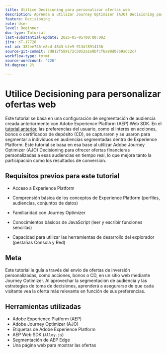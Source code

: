 ```yaml
---
title: Utilice Decisioning para personalizar ofertas web
description: Aprenda a utilizar Journey Optimizer (AJO) Decisioning para ofrecer ofertas personalizadas en una página web aprovechando la segmentación de audiencia integrada en Experience Platform (AEP).
feature: Decisioning
role: User
level: Beginner
doc-type: Tutorial
last-substantial-update: 2025-05-05T00:00:00Z
jira: KT-17728
exl-id: 382ee746-e8cd-4843-bfe9-913df8914136
source-git-commit: 7d812f589172c5052a1e9bfcf6a99d0769a6c2c7
workflow-type: tm+mt
source-wordcount: '226'
ht-degree: 2%

---
```


# Utilice Decisioning para personalizar ofertas web

Este tutorial se basa en una configuración de segmentación de audiencia creada anteriormente con Adobe Experience Platform (AEP) Web SDK. En el [tutorial anterior](https://experienceleague.adobe.com/es/docs/journey-optimizer-learn/create-audiences-using-web-sdk/introduction), las preferencias del usuario, como el interés en acciones, bonos o certificados de depósito (CD), se capturaron y se usaron para segmentar a individuos en audiencias segmentadas dentro de Experience Platform. Este tutorial se basa en esa base al utilizar Adobe Journey Optimizer (AJO) Decisioning para ofrecer ofertas financieras personalizadas a esas audiencias en tiempo real, lo que mejora tanto la participación como los resultados de conversión.


## Requisitos previos para este tutorial

* Acceso a Experience Platform

* Comprensión básica de los conceptos de Experience Platform (perfiles, audiencias, conjuntos de datos)

* Familiaridad con Journey Optimizer

* Conocimientos básicos de JavaScript (leer y escribir funciones sencillas)

* Capacidad para utilizar las herramientas de desarrollo del explorador (pestañas Consola y Red)


## Meta

Este tutorial le guía a través del envío de ofertas de inversión personalizadas, como acciones, bonos o CD, en un sitio web mediante Journey Optimizer. Al aprovechar la segmentación de audiencia y las estrategias de toma de decisiones, aprenderá a asegurarse de que cada visitante vea la oferta más relevante en función de sus preferencias.

## Herramientas utilizadas

* Adobe Experience Platform (AEP)
* Adobe Journey Optimizer (AJO)
* Etiquetas de Adobe Experience Platform
* AEP Web SDK (`Alloy.js`)
* Segmentación de AEP Edge
* Una página web para mostrar las ofertas
